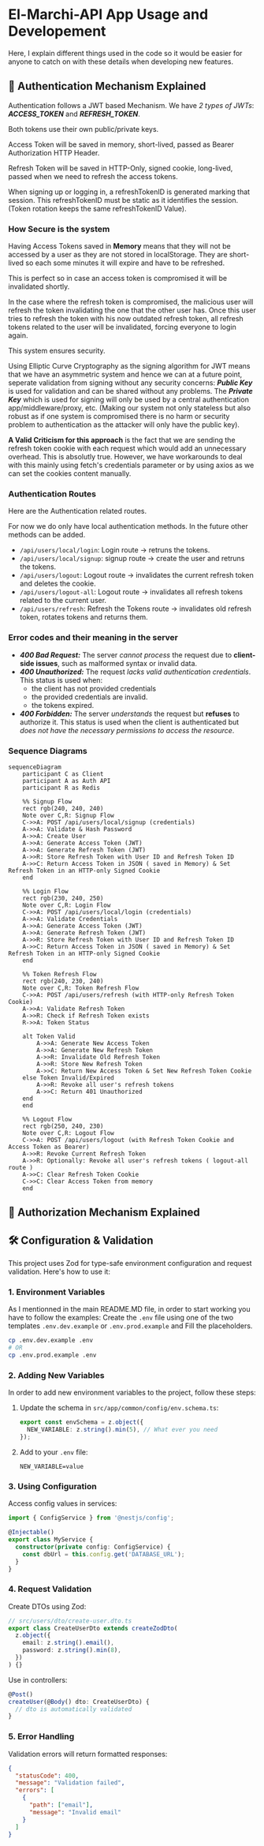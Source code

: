 # El-Marchi-API App Usage and Developement

Here, I explain different things used in the code so it would be easier for anyone to catch on with these details when developing new features.

## 🔐 Authentication Mechanism Explained

Authentication follows a JWT based Mechanism. We have *2 types of JWTs*: ***ACCESS_TOKEN*** and ***REFRESH_TOKEN***.

Both tokens use their own public/private keys.

Access Token will be saved in memory, short-lived, passed as Bearer Authorization HTTP Header.

Refresh Token will be saved in HTTP-Only, signed cookie, long-lived, passed when we need to refresh the access tokens.

When signing up or logging in, a refreshTokenID is generated marking that session. This refreshTokenID must be static as it identifies the session. (Token rotation keeps the same refreshTokenID Value).

### How Secure is the system

Having Access Tokens saved in **Memory** means that they will not be accessed by a user as they are not stored in localStorage. They are short-lived so each some minutes it will expire and have to be refreshed.

This is perfect so in case an access token is compromised it will be invalidated shortly.

In the case where the refresh token is compromised, the malicious user will refresh the token invalidating the one that the other user has. Once this user tries to refresh the token with his now outdated refresh token, all refresh tokens related to the user will be invalidated, forcing everyone to login again.

This system ensures security.

Using Elliptic Curve Cryptography as the signing algorithm for JWT means that we have an asymmetric system and hence we can at a future point, seperate validation from signing without any security concerns: ***Public Key*** is used for validation and can be shared without any problems. The ***Private Key*** which is used for signing will only be used by a central authentication app/middleware/proxy, etc. (Making our system not only stateless but also robust as if one system is compromised there is no harm or security problem to authentication as the attacker will only have the public key).

**A Valid Criticism for this approach** is the fact that we are sending the refresh token cookie with each request which would add an unnecessary overhead. This is absolutly true. However, we have workarounds to deal with this mainly using fetch's credentials parameter or by using axios as we can set the cookies content manually.

### Authentication Routes

Here are the Authentication related routes.

For now we do only have local authentication methods. In the future other methods can be added.

- `/api/users/local/login`: Login route -> retruns the tokens.
- `/api/users/local/signup`: signup route -> create the user and retruns the tokens.
- `/api/users/logout`: Logout route -> invalidates the current refresh token and deletes the cookie.
- `/api/users/logout-all`: Logout route -> invalidates all refresh tokens related to the current user.
- `/api/users/refresh`: Refresh the Tokens route -> invalidates old refresh token, rotates tokens and returns them.

### Error codes and their meaning in the server

- ***400 Bad Request:*** The server *cannot process* the request due to **client-side issues**, such as malformed syntax or invalid data.
- ***400 Unauthorized:*** The request *lacks valid authentication credentials*. This status is used when:
  - the client has not provided credentials
  - the provided credentials are invalid.
  - the tokens expired.
- ***400 Forbidden:*** The server *understands* the request but **refuses** to authorize it. This status is used when the client is authenticated but *does not have the necessary permissions to access the resource*.

### Sequence Diagrams

```mermaid
sequenceDiagram
    participant C as Client
    participant A as Auth API
    participant R as Redis

    %% Signup Flow
    rect rgb(240, 240, 240)
    Note over C,R: Signup Flow
    C->>A: POST /api/users/local/signup (credentials)
    A->>A: Validate & Hash Password
    A->>A: Create User
    A->>A: Generate Access Token (JWT)
    A->>A: Generate Refresh Token (JWT)
    A->>R: Store Refresh Token with User ID and Refresh Token ID
    A->>C: Return Access Token in JSON ( saved in Memory) & Set Refresh Token in an HTTP-only Signed Cookie
    end

    %% Login Flow
    rect rgb(230, 240, 250)
    Note over C,R: Login Flow
    C->>A: POST /api/users/local/login (credentials)
    A->>A: Validate Credentials
    A->>A: Generate Access Token (JWT)
    A->>A: Generate Refresh Token (JWT)
    A->>R: Store Refresh Token with User ID and Refresh Token ID
    A->>C: Return Access Token in JSON ( saved in Memory) & Set Refresh Token in an HTTP-only Signed Cookie
    end

    %% Token Refresh Flow
    rect rgb(240, 230, 240)
    Note over C,R: Token Refresh Flow
    C->>A: POST /api/users/refresh (with HTTP-only Refresh Token Cookie)
    A->>A: Validate Refresh Token
    A->>R: Check if Refresh Token exists
    R->>A: Token Status

    alt Token Valid
        A->>A: Generate New Access Token
        A->>A: Generate New Refresh Token
        A->>R: Invalidate Old Refresh Token
        A->>R: Store New Refresh Token
        A->>C: Return New Access Token & Set New Refresh Token Cookie
    else Token Invalid/Expired
        A->>R: Revoke all user's refresh tokens
        A->>C: Return 401 Unauthorized
    end
    end

    %% Logout Flow
    rect rgb(250, 240, 230)
    Note over C,R: Logout Flow
    C->>A: POST /api/users/logout (with Refresh Token Cookie and Access Token as Bearer)
    A->>R: Revoke Current Refresh Token
    A->>R: Optionally: Revoke all user's refresh tokens ( logout-all route )
    A->>C: Clear Refresh Token Cookie
    C->>C: Clear Access Token from memory
    end
```

## 🛂 Authorization Mechanism Explained

## 🛠 Configuration & Validation

This project uses Zod for type-safe environment configuration and request validation. Here's how to use it:

### 1. Environment Variables

As I mentionned in the main README.MD file, in order to start working you have to follow the examples:
Create the `.env` file using one of the two templates `.env.dev.example` or `.env.prod.example` and Fill the placeholders.

```bash
cp .env.dev.example .env
# OR
cp .env.prod.example .env
```

### 2. Adding New Variables

In order to add new environment variables to the project, follow these steps:

1. Update the schema in `src/app/common/config/env.schema.ts`:

    ```typescript
    export const envSchema = z.object({
      NEW_VARIABLE: z.string().min(5), // What ever you need
    });
    ```

2. Add to your `.env` file:

    ```env
    NEW_VARIABLE=value
    ```

### 3. Using Configuration

Access config values in services:

```typescript
import { ConfigService } from '@nestjs/config';

@Injectable()
export class MyService {
  constructor(private config: ConfigService) {
    const dbUrl = this.config.get('DATABASE_URL');
  }
}
```

### 4. Request Validation

Create DTOs using Zod:

```typescript
// src/users/dto/create-user.dto.ts
export class CreateUserDto extends createZodDto(
  z.object({
    email: z.string().email(),
    password: z.string().min(8),
  })
) {}
```

Use in controllers:

```typescript
@Post()
createUser(@Body() dto: CreateUserDto) {
  // dto is automatically validated
}
```

### 5. Error Handling

Validation errors will return formatted responses:

```json
{
  "statusCode": 400,
  "message": "Validation failed",
  "errors": [
    {
      "path": ["email"],
      "message": "Invalid email"
    }
  ]
}
```
